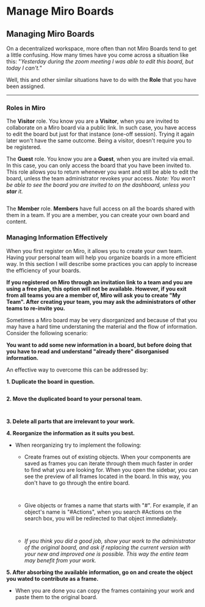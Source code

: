 # Manage Miro Boards

## Managing Miro Boards

On a decentralized workspace, more often than not Miro Boards tend to get a little confusing. How many times have you come across a situation like this: "_Yesterday during the zoom meeting I was able to edit this board, but today I can't._"

Well, this and other similar situations have to do with the **Role** that you have been assigned.

***

### Roles in Miro

The **Visitor** role. You know you are a **Visitor**, when you are invited to collaborate on a Miro board via a public link. In such case, you have access to edit the board but just for that instance (one-off session). Trying it again later won't have the same outcome. Being a visitor, doesn't require you to be registered.

The **Guest** role. You know you are a **Guest**, when you are invited via email. In this case, you can only access the board that you have been invited to. This role allows you to return whenever you want and still be able to edit the board, unless the team administrator revokes your access. _Note: You won't be able to see the board you are invited to on the dashboard, unless you **star** it._

<figure><img src="../../.gitbook/assets/MiroStarred.png" alt=""><figcaption></figcaption></figure>

The **Member** role. **Members** have full access on all the boards shared with them in a team. If you are a member, you can create your own board and content.

### Managing Information Effectively

When you first register on Miro, it allows you to create your own team. Having your personal team will help you organize boards in a more efficient way. In this section I will describe some practices you can apply to increase the efficiency of your boards.

**If you registered on Miro through an invitation link to a team and you are using a free plan, this option will not be available. However, if you exit from all teams you are a member of, Miro will ask you to create "My Team". After creating your team, you may ask the administrators of other teams to re-invite you.**

Sometimes a Miro board may be very disorganized and because of that you may have a hard time understaning the material and the flow of information. Consider the following scenario:

**You want to add some new information in a board, but before doing that you have to read and understand "already there" disorganised information.**

An effective way to overcome this can be addressed by:

**1. Duplicate the board in question.**

<figure><img src="../../.gitbook/assets/duplicate.png" alt=""><figcaption></figcaption></figure>

**2. Move the duplicated board to your personal team.**

<figure><img src="../../.gitbook/assets/moveTeam.png" alt=""><figcaption></figcaption></figure>

<figure><img src="../../.gitbook/assets/targetTeam.png" alt=""><figcaption></figcaption></figure>

**3. Delete all parts that are irrelevant to your work.**



**4. Reorganize the information as it suits you best.**

*   When reorganizing try to implement the following:

    * Create frames out of existing objects. When your components are saved as frames you can iterate through them much faster in order to find what you are looking for. When you open the sidebar, you can see the preview of all frames located in the board. In this way, you don't have to go through the entire board.



    <figure><img src="../../.gitbook/assets/createFrame.png" alt=""><figcaption></figcaption></figure>



    <figure><img src="../../.gitbook/assets/framePreview.png" alt=""><figcaption></figcaption></figure>

    * Give objects or frames a name that starts with "#". For example, if an object's name is "#Actions", when you search #Actions on the search box, you will be redirected to that object immediately.



    <figure><img src="../../.gitbook/assets/hashtagNaming.png" alt=""><figcaption></figcaption></figure>



    <figure><img src="../../.gitbook/assets/hashtagSearch.png" alt=""><figcaption></figcaption></figure>

    * _If you think you did a good job, show your work to the administrator of the original board, and ask if replacing the current version with your new and improved one is possible. This way the entire team may benefit from your work._



**5. After absorbing the available information, go on and create the object you wated to contribute as a frame.**

* When you are done you can copy the frames containing your work and paste them to the original board.&#x20;

<figure><img src="../../.gitbook/assets/copyObject.png" alt=""><figcaption></figcaption></figure>
